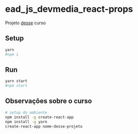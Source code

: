 # ead_js_devmedia_react-props

Projeto [desse](https://www.devmedia.com.br/curso/react-trabalhando-com-props/2374) curso

## Setup

```sh
yarn
#npm i
```

## Run

```sh
yarn start
#npm start
```

## Observações sobre o curso

```sh
# setup do ambiente
npm install -g create-react-app
npm install -g yarn
create-react-app nome-desse-projeto
```
